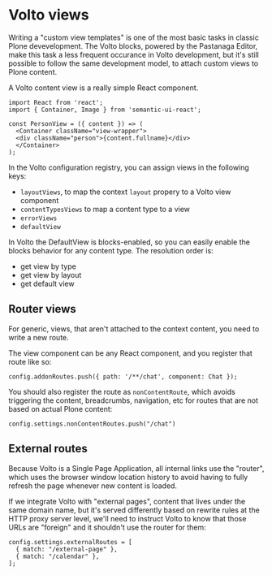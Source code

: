 # Volto views

Writing a "custom view templates" is one of the most basic tasks in classic
Plone devevelopment. The Volto blocks, powered by the Pastanaga Editor, make
this task a less frequent occurance in Volto development, but it's still
possible to follow the same development model, to attach custom views to Plone
content.

A Volto content view is a really simple React component.

```
import React from 'react';
import { Container, Image } from 'semantic-ui-react';

const PersonView = ({ content }) => (
  <Container className="view-wrapper">
  <div className="person">{content.fullname}</div>
  </Container>
);
```

In the Volto configuration registry, you can assign views in the following keys:

- `layoutViews`, to map the context `layout` propery to a Volto view component
- `contentTypesViews` to map a content type to a view
- `errorViews`
- `defaultView`

In Volto the DefaultView is blocks-enabled, so you can easily enable the blocks
behavior for any content type. The resolution order is:

- get view by type
- get view by layout
- get default view

## Router views

For generic, views, that aren't attached to the context content, you need to
write a new route.

The view component can be any React component, and you register that route like
so:

```
config.addonRoutes.push({ path: '/**/chat', component: Chat });
```

You should also register the route as `nonContentRoute`, which avoids
triggering the content, breadcrumbs, navigation, etc for routes that are not
based on actual Plone content:

```
config.settings.nonContentRoutes.push("/chat")
```

## External routes

Because Volto is a Single Page Application, all internal links use the
"router", which uses the browser window location history to avoid having to
fully refresh the page whenever new content is loaded.

If we integrate Volto with "external pages", content that lives under the same
domain name, but it's served differently based on rewrite rules at the HTTP
proxy server level, we'll need to instruct Volto to know that those URLs are
"foreign" and it shouldn't use the router for them:

```
config.settings.externalRoutes = [
  { match: "/external-page" },
  { match: "/calendar" },
];
```
